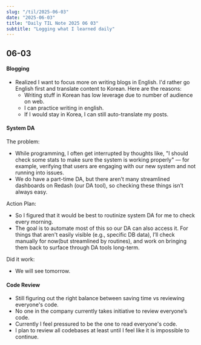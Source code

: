 ```yaml
---
slug: "/til/2025-06-03"
date: "2025-06-03"
title: "Daily TIL Note 2025 06 03"
subtitle: "Logging what I learned daily"
---
```


## 06-03

#### Blogging

- Realized I want to focus more on writing blogs in English. I'd rather go English first and translate content to Korean. Here are the reasons:
  - Writing stuff in Korean has low leverage due to number of audience on web.
  - I can practice writing in english.
  - If I would stay in Korea, I can still auto-translate my posts.

#### System DA

The problem:

- While programming, I often get interrupted by thoughts like, "I should check some stats to make sure the system is working properly" — for example, verifying that users are engaging with our new system and not running into issues.
- We do have a part-time DA, but there aren’t many streamlined dashboards on Redash (our DA tool), so checking these things isn’t always easy.

Action Plan:

- So I figured that it would be best to routinize system DA for me to check every morning.
- The goal is to automate most of this so our DA can also access it. For things that aren't easily visible (e.g., specific DB data), I’ll check manually for now(but streamlined by routines), and work on bringing them back to surface through DA tools long-term.

Did it work:

- We will see tomorrow.

#### Code Review

- Still figuring out the right balance between saving time vs reviewing everyone's code.
- No one in the company currently takes initiative to review everyone’s code.
- Currently I feel pressured to be the one to read everyone's code.
- I plan to review all codebases at least until I feel like it is impossible to continue.
